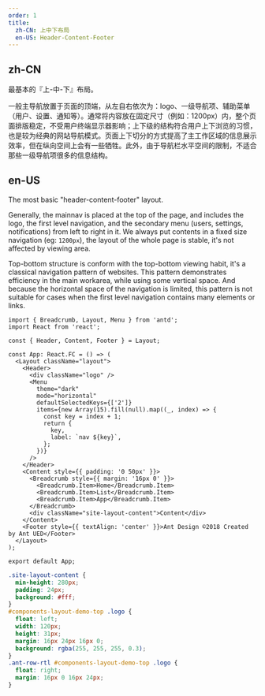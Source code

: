 ```yaml
---
order: 1
title:
  zh-CN: 上中下布局
  en-US: Header-Content-Footer
---
```


## zh-CN

最基本的『上-中-下』布局。

一般主导航放置于页面的顶端，从左自右依次为：logo、一级导航项、辅助菜单（用户、设置、通知等）。通常将内容放在固定尺寸（例如：1200px）内，整个页面排版稳定，不受用户终端显示器影响；上下级的结构符合用户上下浏览的习惯，也是较为经典的网站导航模式。页面上下切分的方式提高了主工作区域的信息展示效率，但在纵向空间上会有一些牺牲。此外，由于导航栏水平空间的限制，不适合那些一级导航项很多的信息结构。

## en-US

The most basic "header-content-footer" layout.

Generally, the mainnav is placed at the top of the page, and includes the logo, the first level navigation, and the secondary menu (users, settings, notifications) from left to right in it. We always put contents in a fixed size navigation (eg: `1200px`), the layout of the whole page is stable, it's not affected by viewing area.

Top-bottom structure is conform with the top-bottom viewing habit, it's a classical navigation pattern of websites. This pattern demonstrates efficiency in the main workarea, while using some vertical space. And because the horizontal space of the navigation is limited, this pattern is not suitable for cases when the first level navigation contains many elements or links.

```tsx
import { Breadcrumb, Layout, Menu } from 'antd';
import React from 'react';

const { Header, Content, Footer } = Layout;

const App: React.FC = () => (
  <Layout className="layout">
    <Header>
      <div className="logo" />
      <Menu
        theme="dark"
        mode="horizontal"
        defaultSelectedKeys={['2']}
        items={new Array(15).fill(null).map((_, index) => {
          const key = index + 1;
          return {
            key,
            label: `nav ${key}`,
          };
        })}
      />
    </Header>
    <Content style={{ padding: '0 50px' }}>
      <Breadcrumb style={{ margin: '16px 0' }}>
        <Breadcrumb.Item>Home</Breadcrumb.Item>
        <Breadcrumb.Item>List</Breadcrumb.Item>
        <Breadcrumb.Item>App</Breadcrumb.Item>
      </Breadcrumb>
      <div className="site-layout-content">Content</div>
    </Content>
    <Footer style={{ textAlign: 'center' }}>Ant Design ©2018 Created by Ant UED</Footer>
  </Layout>
);

export default App;
```

```css
.site-layout-content {
  min-height: 280px;
  padding: 24px;
  background: #fff;
}
#components-layout-demo-top .logo {
  float: left;
  width: 120px;
  height: 31px;
  margin: 16px 24px 16px 0;
  background: rgba(255, 255, 255, 0.3);
}
.ant-row-rtl #components-layout-demo-top .logo {
  float: right;
  margin: 16px 0 16px 24px;
}
```

<style>
  [data-theme="dark"] .site-layout-content {
    background: #141414;
  }
</style>
